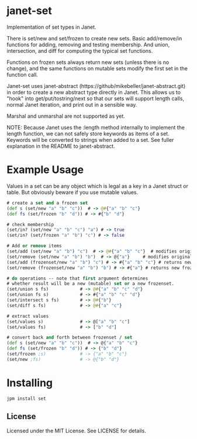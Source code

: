 # janet-set

Implementation of set types in Janet.

There is set/new and set/frozen to create new sets.  Basic add/remove/in
functions for adding, removing and testing membership.  And union, 
intersection, and diff for computing the typical set functions.  

Functions on frozen sets always return new sets (unless there is no change),
and the same functions on mutable sets modify the first set in the function
call.

Janet-set uses janet-abstract (https://github/mikebeller/janet-abstract.git)
in order to create a new abstract type directly in Janet.  This allows
us to "hook" into get/put/tostring/next so that our sets will support
length calls, normal Janet iteration, and print out in a sensible way.

Marshal and unmarshal are not supported as yet.

NOTE: Because Janet uses the :length method internally to implement
the length function, we can not safely store keywords as items of
a set.  Keywords will be converted to strings when added to a set.
See fuller explanation in the README to janet-abstract.

# Example Usage

Values in a set can be any object which is legal as a key in
a Janet struct or table.  But obviously beware if you use mutable
values.

```clojure
# create a set and a frozen set
(def s (set/new "a" "b" "c"))  # -> @#{"a" "b" "c"}
(def fs (set/frozen "b" "d")) # -> #{"b" "d"}

# check membership
(set/in? (set/new "a" "b" "c") "a") # -> true
(set/in? (set/frozen "a" "b") "c") # -> false

# Add or remove items
(set/add (set/new "a" "b") "c")  # -> @#{"a" "b" "c"}  # modifies original
(set/remove (set/new "a" "b") "b")  # -> @{"a"}     # modifies original
(set/add (frozenset/new "a" "b") "c") # -> #{"a" "b" "c"} # returns new frozenset
(set/remove (frozenset/new "a" "b") "b") # -> #{"a"} # returns new frozenset

# do operations -- note that first argument determines
# whether result will be a new (mutable) set or a new frozenset.
(set/union s fs)            # -> @#{"a" "b" "c" "d"}
(set/union fs s)            # -> #{"a" "b" "c" "d"}
(set/intersect s fs)        # -> @#{"b"}
(set/diff s fs)             # -> @#{"a" "c"}

# extract values
(set/values s)              # -> @["a" "b" "c"]
(set/values fs)             # -> ["b" "d"]

# convert back and forth between frozenset / set
(def s (set/new "a" "b" "c"))  # -> @{"a" "b" "c"}
(def fs (set/frozen "b" "d")) # -> {"b" "d"}
(set/frozen ;s)             # -> {"a" "b" "c"}
(set/new ;fs)               # -> @{"b" "d"}
```

# Installing

```
jpm install set
```

## License

Licensed under the MIT License.  See LICENSE for details.

